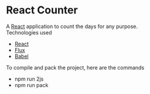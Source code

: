 React Counter
================
A [React][1] application to count the days for any purpose.           
Technologies used
 - [React][1]
 - [Flux][2]
 - [Babel][3]

To compile and pack the project, here are the commands
 - npm run 2js
 - npm run pack








[1]: http://facebook.github.io/react/
[2]: http://facebook.github.io/flux/
[3]: https://babeljs.io